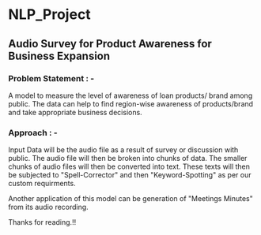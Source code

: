 # NLP_Project
## Audio Survey for Product Awareness for Business Expansion

### Problem Statement : - 

A model to measure the level of awareness of loan products/ brand among public. The data can help to find region-wise awareness of products/brand and take appropriate business decisions.

### Approach : - 

Input Data will be the audio file as a result of survey or discussion with public. The audio file will then be broken into chunks of data. The smaller chunks of audio files will then be converted into text. These texts will then be subjected to "Spell-Corrector" and then "Keyword-Spotting" as per our custom requirments.

Another application of this model can be generation of "Meetings Minutes" from its audio recording.


Thanks for reading.!!
